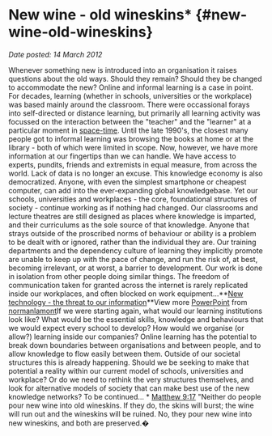 # New wine - old wineskins* {#new-wine-old-wineskins}

_Date posted: 14 March 2012_

Whenever something new is introduced into an organisation it raises questions about the old ways. Should they remain? Should they be changed to accommodate the new? Online and informal learning is a case in point. For decades, learning (whether in schools, universities or the workplace) was based mainly around the classroom. There were occassional forays into self-directed or distance learning, but primarily all learning activity was focussed on the interaction between the "teacher" and the "learner" at a particular moment in [space-time](http://en.wikipedia.org/wiki/Spacetime). Until the late 1990's, the closest many people got to informal learning was browsing the books at home or at the library - both of which were limited in scope. Now, however, we have more information at our fingertips than we can handle. We have access to experts, pundits, friends and extremists in equal measure, from across the world. Lack of data is no longer an excuse. This knowledge economy is also democratized. Anyone, with even the simplest smartphone or cheapest computer, can add into the ever-expanding global knowledgebase. Yet our schools, universities and workplaces - the core, foundational structures of society - continue working as if nothing had changed. Our classrooms and lecture theatres are still designed as places where knowledge is imparted, and their curriculums as the sole source of that knowledge. Anyone that strays outside of the proscribed norms of behaviour or ability is a problem to be dealt with or ignored, rather than the individual they are. Our training departments and the dependency culture of learning they implicitly promote are unable to keep up with the pace of change, and run the risk of, at best, becoming irrelevant, or at worst, a barrier to development. Our work is done in isolation from other people doing similar things. The freedom of communication taken for granted across the internet is rarely replicated inside our workplaces, and often blocked on work equipment...**[New technology - the threat to our information](http://www.slideshare.net/normanlamont/new-technology-the-threat-to-our-information)**View more [PowerPoint](http://www.slideshare.net/thecroaker/death-by-powerpoint) from [normanlamont](http://www.slideshare.net/normanlamont)If we were starting again, what would our learning institutions look like? What would be the essential skills, knowledge and behaviours that we would expect every school to develop? How would we organise (or allow?) learning inside our companies? Online learning has the potential to break down boundaries between organisations and between people, and to allow knowledge to flow easily between them. Outside of our societal structures this is already happening. Should we be seeking to make that potential a reality within our current model of schools, universities and workplace? Or do we need to rethink the very structures themselves, and look for alternative models of society that can make best use of the new knowledge networks? To be continued... * [Matthew 9:17](http://www.biblegateway.com/passage/?search=Matthew+9%3A17&version=NIV) "Neither do people pour new wine into old wineskins. If they do, the skins will burst; the wine will run out and the wineskins will be ruined. No, they pour new wine into new wineskins, and both are preserved.�